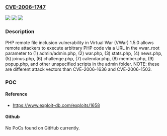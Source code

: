 ### [CVE-2006-1747](https://cve.mitre.org/cgi-bin/cvename.cgi?name=CVE-2006-1747)
![](https://img.shields.io/static/v1?label=Product&message=n%2Fa&color=blue)
![](https://img.shields.io/static/v1?label=Version&message=n%2Fa&color=blue)
![](https://img.shields.io/static/v1?label=Vulnerability&message=n%2Fa&color=brighgreen)

### Description

PHP remote file inclusion vulnerability in Virtual War (VWar) 1.5.0 allows remote attackers to execute arbitrary PHP code via a URL in the vwar_root parameter to (1) admin/admin.php, (2) war.php, (3) stats.php, (4) news.php, (5) joinus.php, (6) challenge.php, (7) calendar.php, (8) member.php, (9) popup.php, and other unspecified scripts in the admin folder.  NOTE: these are different attack vectors than CVE-2006-1636 and CVE-2006-1503.

### POC

#### Reference
- https://www.exploit-db.com/exploits/1658

#### Github
No PoCs found on GitHub currently.

